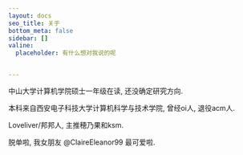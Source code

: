 ```yaml
---
layout: docs
seo_title: 关于
bottom_meta: false
sidebar: []
valine:
  placeholder: 有什么想对我说的呢


---
```


中山大学计算机学院硕士一年级在读, 还没确定研究方向.

本科来自西安电子科技大学计算机科学与技术学院, 曾经oi人, 退役acm人.

Loveliver/邦邦人, 主推穂乃果和ksm. 

脱单啦, 我女朋友 @ClaireEleanor99 最可爱啦.

